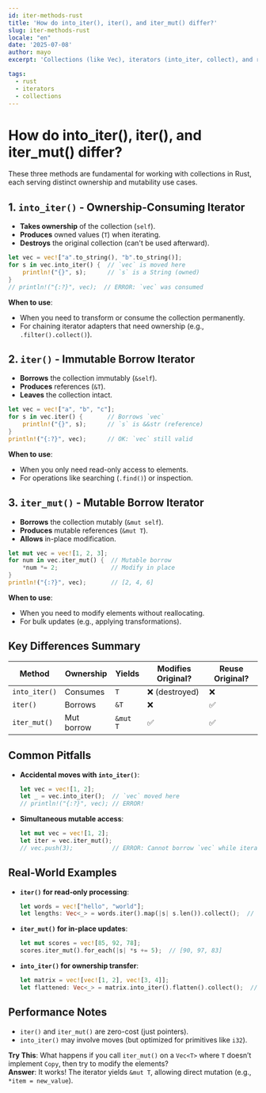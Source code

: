 ```yaml
---
id: iter-methods-rust
title: 'How do into_iter(), iter(), and iter_mut() differ?'
slug: iter-methods-rust
locale: "en"
date: '2025-07-08'
author: mayo
excerpt: 'Collections (like Vec), iterators (into_iter, collect), and related concepts'

tags:
  - rust
  - iterators
  - collections
---
```


# How do into_iter(), iter(), and iter_mut() differ?

These three methods are fundamental for working with collections in Rust, each serving distinct ownership and mutability use cases.

## 1. `into_iter()` - Ownership-Consuming Iterator

- **Takes ownership** of the collection (`self`).
- **Produces** owned values (`T`) when iterating.
- **Destroys** the original collection (can't be used afterward).

```rust
let vec = vec!["a".to_string(), "b".to_string()];
for s in vec.into_iter() {  // `vec` is moved here
    println!("{}", s);      // `s` is a String (owned)
}
// println!("{:?}", vec);  // ERROR: `vec` was consumed
```

**When to use**:
- When you need to transform or consume the collection permanently.
- For chaining iterator adapters that need ownership (e.g., `.filter().collect()`).

## 2. `iter()` - Immutable Borrow Iterator

- **Borrows** the collection immutably (`&self`).
- **Produces** references (`&T`).
- **Leaves** the collection intact.

```rust
let vec = vec!["a", "b", "c"];
for s in vec.iter() {       // Borrows `vec`
    println!("{}", s);      // `s` is &&str (reference)
}
println!("{:?}", vec);      // OK: `vec` still valid
```

**When to use**:
- When you only need read-only access to elements.
- For operations like searching (`.find()`) or inspection.

## 3. `iter_mut()` - Mutable Borrow Iterator

- **Borrows** the collection mutably (`&mut self`).
- **Produces** mutable references (`&mut T`).
- **Allows** in-place modification.

```rust
let mut vec = vec![1, 2, 3];
for num in vec.iter_mut() {  // Mutable borrow
    *num *= 2;               // Modify in place
}
println!("{:?}", vec);       // [2, 4, 6]
```

**When to use**:
- When you need to modify elements without reallocating.
- For bulk updates (e.g., applying transformations).

## Key Differences Summary

| Method        | Ownership     | Yields     | Modifies Original? | Reuse Original? |
|---------------|---------------|------------|--------------------|-----------------|
| `into_iter()` | Consumes      | `T`        | ❌ (destroyed)      | ❌              |
| `iter()`      | Borrows       | `&T`       | ❌                 | ✅              |
| `iter_mut()`  | Mut borrow    | `&mut T`   | ✅                 | ✅              |

## Common Pitfalls

- **Accidental moves with `into_iter()`**:
  ```rust
  let vec = vec![1, 2];
  let _ = vec.into_iter();  // `vec` moved here
  // println!("{:?}", vec); // ERROR!
  ```

- **Simultaneous mutable access**:
  ```rust
  let mut vec = vec![1, 2];
  let iter = vec.iter_mut();
  // vec.push(3);           // ERROR: Cannot borrow `vec` while iterator exists
  ```

## Real-World Examples

- **`iter()` for read-only processing**:
  ```rust
  let words = vec!["hello", "world"];
  let lengths: Vec<_> = words.iter().map(|s| s.len()).collect();  // [5, 5]
  ```

- **`iter_mut()` for in-place updates**:
  ```rust
  let mut scores = vec![85, 92, 78];
  scores.iter_mut().for_each(|s| *s += 5);  // [90, 97, 83]
  ```

- **`into_iter()` for ownership transfer**:
  ```rust
  let matrix = vec![vec![1, 2], vec![3, 4]];
  let flattened: Vec<_> = matrix.into_iter().flatten().collect();  // [1, 2, 3, 4]
  ```

## Performance Notes

- `iter()` and `iter_mut()` are zero-cost (just pointers).
- `into_iter()` may involve moves (but optimized for primitives like `i32`).

**Try This**: What happens if you call `iter_mut()` on a `Vec<T>` where `T` doesn’t implement `Copy`, then try to modify the elements?  
**Answer**: It works! The iterator yields `&mut T`, allowing direct mutation (e.g., `*item = new_value`).
